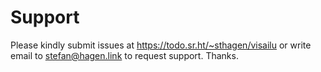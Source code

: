 # Support

Please kindly submit issues at https://todo.sr.ht/~sthagen/visailu or write email to stefan@hagen.link to request support. Thanks.
